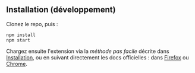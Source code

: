 ## Installation (développement)

Clonez le repo, puis :

```
npm install
npm start
```

Chargez ensuite l'extension via la *méthode pas facile* décrite dans [Installation](doc/installation.md), ou en suivant directement les docs officielles : dans [Firefox](https://developer.mozilla.org/en-US/Add-ons/WebExtensions/Temporary_Installation_in_Firefox) ou [Chrome](https://developer.chrome.com/extensions/getstarted#unpacked).
